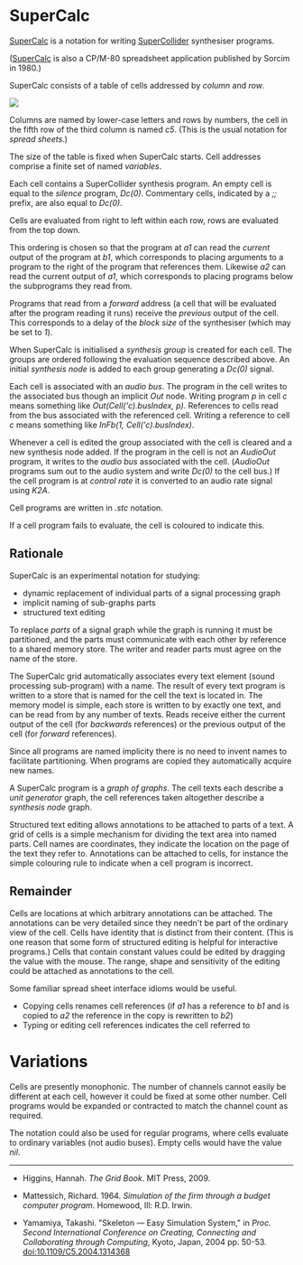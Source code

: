 # SuperCalc

[SuperCalc](https://rohandrape.net/pub/jssc3/jssc3-supercalc.html) is a notation for writing
[SuperCollider](https://www.audiosynth.com/) synthesiser programs.

([SuperCalc](https://museum.syssrc.com/artifact/exhibits/807/) is also a CP/M-80 spreadsheet application published by Sorcim in 1980.)

SuperCalc consists of a table of cells addressed by _column_ and _row_.

![](https://rohandrape.net/sw/jssc3/png/supercalc.2.png)

Columns are named by lower-case letters and rows by numbers,
the cell in the fifth row of the third column is named _c5_.
(This is the usual notation for _spread sheets_.)

The size of the table is fixed when SuperCalc starts.
Cell addresses comprise a finite set of named _variables_.

Each cell contains a SuperCollider synthesis program.
An empty cell is equal to the _silence_ program, _Dc(0)_.
Commentary cells, indicated by a _;;_ prefix, are also equal to _Dc(0)_.

Cells are evaluated from right to left within each row, rows are evaluated from the top down.

This ordering is chosen so that the program at _a1_ can read the _current_ output of the program at _b1_,
which corresponds to placing arguments to a program to the right of the program that references them.
Likewise _a2_ can read the current output of _a1_,
which corresponds to placing programs below the subprograms they read from.

Programs that read from a _forward_ address
(a cell that will be evaluated after the program reading it runs)
receive the _previous_ output of the cell.
This corresponds to a delay of the _block size_ of the synthesiser (which may be set to _1_).

When SuperCalc is initialised a _synthesis group_ is created for each cell.
The groups are ordered following the evaluation sequence described above.
An initial _synthesis node_ is added to each group generating a _Dc(0)_ signal.

Each cell is associated with an _audio bus_.
The program in the cell writes to the associated bus though an implicit _Out_ node.
Writing program _p_ in cell _c_ means something like _Out(Cell('c).busIndex, p)_.
References to cells read from the bus associated with the referenced cell.
Writing a reference to cell _c_ means something like _InFb(1, Cell('c).busIndex)_.

Whenever a cell is edited the group associated with the cell is cleared and a new synthesis node added.
If the program in the cell is not an _AudioOut_ program, it writes to the _audio bus_ associated with the cell.
(_AudioOut_ programs sum out to the audio system and write _Dc(0)_ to the cell bus.)
If the cell program is at _control rate_ it is converted to an audio rate signal using _K2A_.

Cell programs are written in _.stc_ notation.

If a cell program fails to evaluate, the cell is coloured to indicate this.

## Rationale

SuperCalc is an experimental notation for studying:

- dynamic replacement of individual parts of a signal processing graph
- implicit naming of sub-graphs parts
- structured text editing

To replace _parts_ of a signal graph while the graph is running it must be partitioned,
and the parts must communicate with each other by reference to a shared memory store.
The writer and reader parts must agree on the name of the store.

The SuperCalc grid automatically associates every text element (sound processing sub-program) with a name.
The result of every text program is written to a store that is named for the cell the text is located in.
The memory model is simple, each store is written to by exactly one text, and can be read from by any number of texts.
Reads receive either the current output of the cell (for _backwards_ references) or the previous output of the cell (for _forward_ references).

Since all programs are named implicity there is no need to invent names to facilitate partitioning.
When programs are copied they automatically acquire new names.

A SuperCalc program is a _graph of graphs_.
The cell texts each describe a _unit generator_ graph,
the cell references taken altogether describe a _synthesis node_ graph.

Structured text editing allows annotations to be attached to parts of a text.
A grid of cells is a simple mechanism for dividing the text area into named parts.
Cell names are coordinates, they indicate the location on the page of the text they refer to.
Annotations can be attached to cells,
for instance the simple colouring rule to indicate when a cell program is incorrect.

## Remainder

Cells are locations at which arbitrary annotations can be attached.
The annotations can be very detailed since they needn't be part of the ordinary view of the cell.
Cells have identity that is distinct from their content.
(This is one reason that some form of structured editing is helpful for interactive programs.)
Cells that contain constant values could be edited by dragging the value with the mouse.
The range, shape and sensitivity of the editing could be attached as annotations to the cell.

Some familiar spread sheet interface idioms would be useful.

- Copying cells renames cell references
   (if _a1_ has a reference to _b1_ and is copied to _a2_ the reference in the copy is rewritten to _b2_)
- Typing or editing cell references indicates the cell referred to

# Variations

Cells are presently monophonic.
The number of channels cannot easily be different at each cell, however it could be fixed at some other number.
Cell programs would be expanded or contracted to match the channel count as required.

The notation could also be used for regular programs, where cells evaluate to ordinary variables (not audio buses).
Empty cells would have the value _nil_.

* * *

- Higgins, Hannah. _The Grid Book_. MIT Press, 2009.

- Mattessich, Richard. 1964. _Simulation of the firm through a budget computer program_. Homewood, Ill: R.D. Irwin.

- Yamamiya, Takashi. "Skeleton — Easy Simulation System," in _Proc. Second International Conference on Creating, Connecting and Collaborating through Computing_, Kyoto, Japan, 2004 pp. 50-53. <doi:10.1109/C5.2004.1314368>
